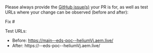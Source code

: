 Please always provide the [GitHub issue(s)](../issues) your PR is for, as well as test URLs where your change can be observed (before and after):

Fix #<gh-issue-id>

Test URLs:
- Before: https://main--eds-poc--heliumVj.aem.live/
- After: https://<branch>--eds-poc--heliumVj.aem.live/
